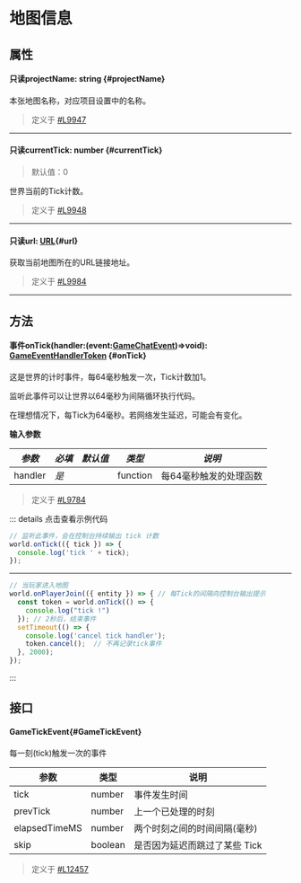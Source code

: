 <script setup>
import '/style.css'
</script>
# 地图信息
## 属性

#### <font id="API" /><font id="ReadOnly">只读</font>projectName<font id="Type">: string</font> {#projectName}

本张地图名称，对应项目设置中的名称。

> 定义于 [#L9947](https://github.com/box3lab/arena_dts/blob/main/GameAPI.d.ts#L9947)

---


#### <font id="API" /><font id="ReadOnly">只读</font>currentTick<font id="Type">: number</font>   {#currentTick}
> 默认值：0

世界当前的Tick计数。

> 定义于 [#L9948](https://github.com/box3lab/arena_dts/blob/main/GameAPI.d.ts#L9948)

---


#### <font id="API" /><font id="ReadOnly">只读</font>url<font id="Type">: [URL](https://developer.mozilla.org/zh-CN/docs/Web/API/URL)</font>{#url}

获取当前地图所在的URL链接地址。

> 定义于 [#L9984](https://github.com/box3lab/arena_dts/blob/main/GameAPI.d.ts#L9684)

---


## 方法

#### <font id="API" /><font id="Event">事件</font>onTick(<font id="Type">handler:(event:[GameChatEvent](/GameWorld/input#GameClickEvent))=>void</font>)<font id="Type">: [GameEventHandlerToken](/GameEventHandlerToken/)</font>  {#onTick}

这是世界的计时事件，每64毫秒触发一次，Tick计数加1。

监听此事件可以让世界以64毫秒为间隔循环执行代码。

在理想情况下，每Tick为64毫秒。若网络发生延迟，可能会有变化。

**输入参数**

| **_参数_** | **_必填_** | **_默认值_** | **_类型_** | **_说明_** |
| --- | --- | --- | --- | --- |
| handler | _是_ | | function | 每64毫秒触发的处理函数 |

> 定义于 [#L9784](https://github.com/box3lab/arena_dts/blob/main/GameAPI.d.ts#L9784)

::: details 点击查看示例代码
```javascript
// 监听此事件，会在控制台持续输出 tick 计数
world.onTick(({ tick }) => {
  console.log('tick ' + tick);
});
```
---
```javascript
// 当玩家进入地图
world.onPlayerJoin(({ entity }) => { // 每Tick的间隔向控制台输出提示
  const token = world.onTick(() => {
    console.log("tick !")
  }); // 2秒后，结束事件
  setTimeout(() => {
    console.log('cancel tick handler');
    token.cancel();  // 不再记录tick事件
  }, 2000);
});
```
:::

## 接口

#### <font id="API" />GameTickEvent{#GameTickEvent}
每一刻(tick)触发一次的事件

| **参数** | **类型** | **说明** |
| --- | --- | --- |
| tick | number | 事件发生时间 |
| prevTick | number | 上一个已处理的时刻 |
| elapsedTimeMS | number | 两个时刻之间的时间间隔(毫秒) |
| skip | boolean | 是否因为延迟而跳过了某些 Tick |

> 定义于 [#L12457](https://github.com/box3lab/arena_dts/blob/main/GameAPI.d.ts#L12457)

